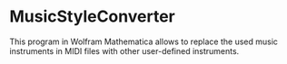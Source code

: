 # MusicStyleConverter
This program in Wolfram Mathematica allows to replace the used music instruments in MIDI files with other user-defined instruments.
